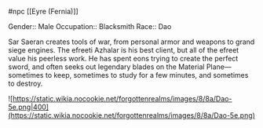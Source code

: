  #npc [[Eyre (Fernia)]]

Gender:: Male
Occupation:: Blacksmith
Race:: Dao

Sar Saeran creates tools of war, from personal armor and weapons to grand siege engines. The efreeti Azhalar is his best client, but all of the efreet value his peerless work. He has spent eons trying to create the perfect sword, and often seeks out legendary blades on the Material Plane— sometimes to keep, sometimes to study for a few minutes, and sometimes to destroy.

![https://static.wikia.nocookie.net/forgottenrealms/images/8/8a/Dao-5e.png|400](https://static.wikia.nocookie.net/forgottenrealms/images/8/8a/Dao-5e.png)

